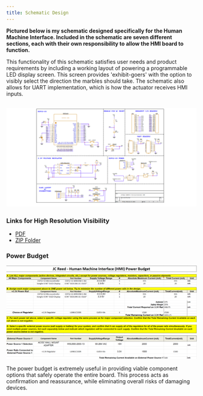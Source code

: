 ```yaml
---
title: Schematic Design
---
```


__Pictured below is my schematic designed specifically for the Human Machine Interface. Included in the schematic are seven different sections, each with their own responsibility to allow the HMI board to function.__

This functionality of this schematic satisfies user needs and product requirements by including a working layout of powering a programmable LED display screen. This screen provides 'exhibit-goers' with the option to visibly select the direction the marbles should take. The schematic also allows for UART implementation, which is how the actuator receives HMI inputs. 

## ![Human Machine Interface (HMI) Schematic](static/images/HMI-Schematic.png)

### __Links for High Resolution Visibility__
- [PDF](https://www.dropbox.com/scl/fi/i7u1h9pb6grn4z1qj37a7/IndividualSchematic-HMI-PDF.pdf?rlkey=fws5bdo1ga7gs2zt687z2xwsi&e=1&st=sag36v9d&dl=0)
- [ZIP Folder](https://www.dropbox.com/scl/fi/ywo73swzin8ekzkbxb8gj/Reed-Individual-Schematic-HMI.zip?rlkey=l8j602fy5p3kgvhkq253jz905&e=1&st=rf9wqc5r&dl=0)

### __Power Budget__
![HMI Power Budget](static/images/PowerBudget.png)

The power budget is extremely useful in providing viable component options that  safely operate the entire board. This process acts as confirmation and reassurance, while eliminating overall risks of damaging devices. 